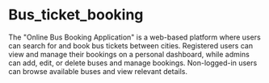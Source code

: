 # Bus_ticket_booking
The "Online Bus Booking Application" is a web-based platform where users can search for and book bus tickets between cities. Registered users can view and manage their bookings on a personal dashboard, while admins can add, edit, or delete buses and manage bookings. Non-logged-in users can browse available buses and view relevant details.
